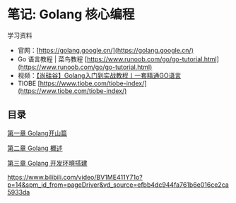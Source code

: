 # 笔记: Golang 核心编程

学习资料

- 官网：[https://golang.google.cn/](https://golang.google.cn/)
- Go 语言教程 | 菜鸟教程 [https://www.runoob.com/go/go-tutorial.html](https://www.runoob.com/go/go-tutorial.html)
- 视频：[【尚硅谷】Golang入门到实战教程丨一套精通GO语言](https://www.bilibili.com/video/BV1ME411Y71o)
- TIOBE [https://www.tiobe.com/tiobe-index/](https://www.tiobe.com/tiobe-index/)

## 目录

[第一章 Golang开山篇](blog/golang/golang-start.md)

[第二章 Golang 概述](blog/golang/golang-brief.md)

[第三章 Golang 开发环境搭建](blog/golang/golang-install.md)

https://www.bilibili.com/video/BV1ME411Y71o?p=14&spm_id_from=pageDriver&vd_source=efbb4dc944fa761b6e016ce2ca5933da